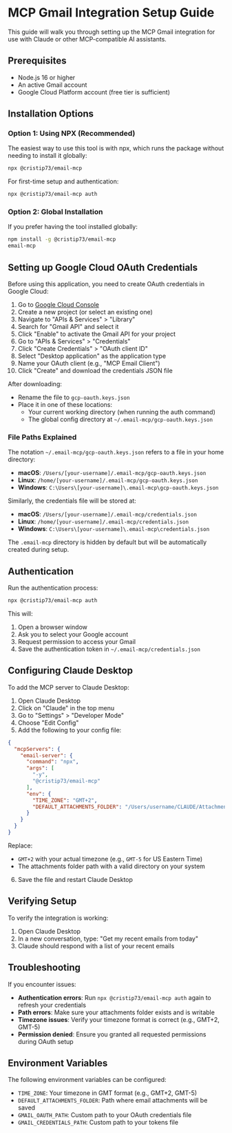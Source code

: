 # MCP Gmail Integration Setup Guide

This guide will walk you through setting up the MCP Gmail integration for use with Claude or other MCP-compatible AI assistants.

## Prerequisites

- Node.js 16 or higher
- An active Gmail account
- Google Cloud Platform account (free tier is sufficient)

## Installation Options

### Option 1: Using NPX (Recommended)

The easiest way to use this tool is with npx, which runs the package without needing to install it globally:

```bash
npx @cristip73/email-mcp
```

For first-time setup and authentication:

```bash
npx @cristip73/email-mcp auth
```

### Option 2: Global Installation

If you prefer having the tool installed globally:

```bash
npm install -g @cristip73/email-mcp
email-mcp
```

## Setting up Google Cloud OAuth Credentials

Before using this application, you need to create OAuth credentials in Google Cloud:

1. Go to [Google Cloud Console](https://console.cloud.google.com/)
2. Create a new project (or select an existing one)
3. Navigate to "APIs & Services" > "Library"
4. Search for "Gmail API" and select it
5. Click "Enable" to activate the Gmail API for your project
6. Go to "APIs & Services" > "Credentials"
7. Click "Create Credentials" > "OAuth client ID"
8. Select "Desktop application" as the application type
9. Name your OAuth client (e.g., "MCP Email Client")
10. Click "Create" and download the credentials JSON file

After downloading:
- Rename the file to `gcp-oauth.keys.json`
- Place it in one of these locations:
  - Your current working directory (when running the auth command)
  - The global config directory at `~/.email-mcp/gcp-oauth.keys.json`

### File Paths Explained

The notation `~/.email-mcp/gcp-oauth.keys.json` refers to a file in your home directory:

- **macOS**: `/Users/[your-username]/.email-mcp/gcp-oauth.keys.json`
- **Linux**: `/home/[your-username]/.email-mcp/gcp-oauth.keys.json`
- **Windows**: `C:\Users\[your-username]\.email-mcp\gcp-oauth.keys.json`

Similarly, the credentials file will be stored at:

- **macOS**: `/Users/[your-username]/.email-mcp/credentials.json`
- **Linux**: `/home/[your-username]/.email-mcp/credentials.json`
- **Windows**: `C:\Users\[your-username]\.email-mcp\credentials.json`

The `.email-mcp` directory is hidden by default but will be automatically created during setup.

## Authentication

Run the authentication process:

```bash
npx @cristip73/email-mcp auth
```

This will:
1. Open a browser window
2. Ask you to select your Google account
3. Request permission to access your Gmail
4. Save the authentication token in `~/.email-mcp/credentials.json`

## Configuring Claude Desktop

To add the MCP server to Claude Desktop:

1. Open Claude Desktop
2. Click on "Claude" in the top menu
3. Go to "Settings" > "Developer Mode"
4. Choose "Edit Config"
5. Add the following to your config file:

```json
{
  "mcpServers": {
    "email-server": {
      "command": "npx",
      "args": [
        "-y",
        "@cristip73/email-mcp"
      ],
      "env": {
        "TIME_ZONE": "GMT+2",
        "DEFAULT_ATTACHMENTS_FOLDER": "/Users/username/CLAUDE/Attachments"
      }     
    }
  }
}
```

Replace:
- `GMT+2` with your actual timezone (e.g., `GMT-5` for US Eastern Time)
- The attachments folder path with a valid directory on your system

6. Save the file and restart Claude Desktop

## Verifying Setup

To verify the integration is working:
1. Open Claude Desktop
2. In a new conversation, type: "Get my recent emails from today"
3. Claude should respond with a list of your recent emails

## Troubleshooting

If you encounter issues:

- **Authentication errors**: Run `npx @cristip73/email-mcp auth` again to refresh your credentials
- **Path errors**: Make sure your attachments folder exists and is writable
- **Timezone issues**: Verify your timezone format is correct (e.g., GMT+2, GMT-5)
- **Permission denied**: Ensure you granted all requested permissions during OAuth setup

## Environment Variables

The following environment variables can be configured:

- `TIME_ZONE`: Your timezone in GMT format (e.g., GMT+2, GMT-5)
- `DEFAULT_ATTACHMENTS_FOLDER`: Path where email attachments will be saved
- `GMAIL_OAUTH_PATH`: Custom path to your OAuth credentials file
- `GMAIL_CREDENTIALS_PATH`: Custom path to your tokens file 
